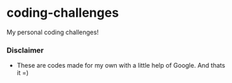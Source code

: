 # coding-challenges

My personal coding challenges!


### Disclaimer


- These are codes made for my own with a little help of Google. And thats it =)
